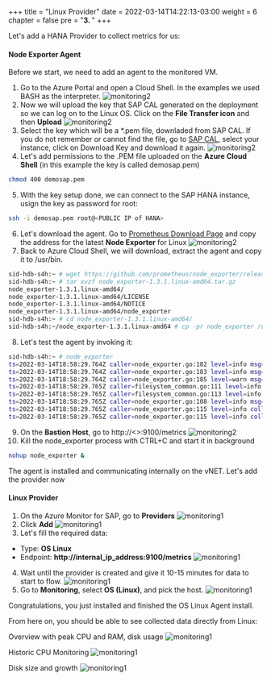 +++
title = "Linux Provider"
date = 2022-03-14T14:22:13-03:00
weight = 6
chapter = false
pre = "<b>3. </b>"
+++

Let's add a HANA Provider to collect metrics for us: 

#### Node Exporter Agent 
Before we start, we need to add an agent to the monitored VM. 


1. Go to the Azure Portal and open a Cloud Shell. In the examples we used BASH as the interpreter. 
![monitoring2](/images/am16.png?height=520px)
2. Now we will upload the key that SAP CAL generated on the deployment so we can log on to the Linux OS. Click on the **File Transfer icon**  and then **Upload**
![monitoring2](/images/am17.png?height=220px)
3. Select the key which will be a *.pem file, downladed from SAP CAL. If you do not remember or cannot find the file, go to [SAP CAL](https://cal.sap.com), select your instance, click on Download Key and download it again. 
![monitoring2](/images/am18.png?height=220px)
4. Let's add permissions to the .PEM file uploaded on the **Azure Cloud Shell** (in this example the key is called demosap.pem)
```bash
chmod 400 demosap.pem
```
5. With the key setup done, we can connect to the SAP HANA instance, usign the key as password for root: 
```bash
ssh -i demosap.pem root@<PUBLIC IP of HANA>
```
6. Let's download the agent. Go to [Prometheus Download Page](https://prometheus.io/download/) and copy the address for the latest **Node Exporter** for Linux
![monitoring2](/images/am19.png?height=220px)
7. Back to Azure Cloud Shell, we will download, extract the agent and copy it to /usr/bin. 
```bash
sid-hdb-s4h:~ # wget https://github.com/prometheus/node_exporter/releases/download/v1.3.1/node_exporter-1.3.1.linux-amd64.tar.gz
sid-hdb-s4h:~ # tar xvzf node_exporter-1.3.1.linux-amd64.tar.gz 
node_exporter-1.3.1.linux-amd64/
node_exporter-1.3.1.linux-amd64/LICENSE
node_exporter-1.3.1.linux-amd64/NOTICE
node_exporter-1.3.1.linux-amd64/node_exporter
sid-hdb-s4h:~ # cd node_exporter-1.3.1.linux-amd64/
sid-hdb-s4h:~/node_exporter-1.3.1.linux-amd64 # cp -pr node_exporter /usr/bin/
```
8. Let's test the agent by invoking it: 
```bash
sid-hdb-s4h:~ # node_exporter
ts=2022-03-14T18:58:29.764Z caller=node_exporter.go:182 level=info msg="Starting node_exporter" version="(version=1.3.1, branch=HEAD, revision=a2321e7b940ddcff26873612bccdf7cd4c42b6b6)"
ts=2022-03-14T18:58:29.764Z caller=node_exporter.go:183 level=info msg="Build context" build_context="(go=go1.17.3, user=root@243aafa5525c, date=20211205-11:09:49)"
ts=2022-03-14T18:58:29.764Z caller=node_exporter.go:185 level=warn msg="Node Exporter is running as root user. This exporter is designed to run as unpriviledged user, root is not required."
ts=2022-03-14T18:58:29.765Z caller=filesystem_common.go:111 level=info collector=filesystem msg="Parsed flag --collector.filesystem.mount-points-exclude" flag=^/(dev|proc|run/credentials/.+|sys|var/lib/docker/.+)($|/)
ts=2022-03-14T18:58:29.765Z caller=filesystem_common.go:113 level=info collector=filesystem msg="Parsed flag --collector.filesystem.fs-types-exclude" flag=^(autofs|binfmt_misc|bpf|cgroup2?|configfs|debugfs|devpts|devtmpfs|fusectl|hugetlbfs|iso9660|mqueue|nsfs|overlay|proc|procfs|pstore|rpc_pipefs|securityfs|selinuxfs|squashfs|sysfs|tracefs)$
ts=2022-03-14T18:58:29.765Z caller=node_exporter.go:108 level=info msg="Enabled collectors"
ts=2022-03-14T18:58:29.765Z caller=node_exporter.go:115 level=info collector=arp
ts=2022-03-14T18:58:29.765Z caller=node_exporter.go:115 level=info collector=bcache
```
9. On the **Bastion Host**, go to http://<<SAP HANA Private IP>>:9100/metrics
![monitoring2](/images/am20.png?height=420px)
10. Kill the node_exporter process with CTRL+C and start it in background
```bash
nohup node_exporter & 
```

The agent is installed and communicating internally on the vNET. Let's add the provider now

#### Linux Provider 

1. On the Azure Monitor for SAP, go to **Providers**
![monitoring1](/images/am05.png?height=450px)
2. Click **Add**
![monitoring1](/images/am06.png?height=100px)
3. Let's fill the required data: 
- Type: **OS Linux** 
- Endpoint: **http://internal_ip_address:9100/metrics**
![monitoring1](/images/am21.png?height=500px)
4. Wait until the provider is created and give it 10-15 minutes for data to start to flow. 
![monitoring1](/images/am22.png?height=100px)
5. Go to **Monitoring**, select **OS (Linux)**, and pick the host. 
![monitoring1](/images/am23.png?height=400px)

Congratulations, you just installed and finished the OS Linux Agent install. 

From here on, you should be able to see collected data directly from Linux: 

Overview with peak CPU and RAM, disk usage
![monitoring1](/images/am24.png?height=500px)

Historic CPU Monitoring
![monitoring1](/images/am25.png?height=500px)

Disk size and growth 
![monitoring1](/images/am26.png?height=500px)
